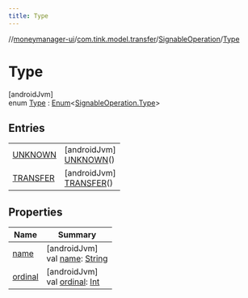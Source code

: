 ```yaml
---
title: Type
---
```

//[moneymanager-ui](../../../../index.html)/[com.tink.model.transfer](../../index.html)/[SignableOperation](../index.html)/[Type](index.html)



# Type



[androidJvm]\
enum [Type](index.html) : [Enum](https://kotlinlang.org/api/latest/jvm/stdlib/kotlin/-enum/index.html)&lt;[SignableOperation.Type](index.html)&gt;



## Entries


| | |
|---|---|
| [UNKNOWN](-u-n-k-n-o-w-n/index.html) | [androidJvm]<br>[UNKNOWN](-u-n-k-n-o-w-n/index.html)() |
| [TRANSFER](-t-r-a-n-s-f-e-r/index.html) | [androidJvm]<br>[TRANSFER](-t-r-a-n-s-f-e-r/index.html)() |


## Properties


| Name | Summary |
|---|---|
| [name](../../../com.tink.service.network/-sdk-client/-t-i-n-k_-l-i-n-k/index.html#-372974862%2FProperties%2F1000845458) | [androidJvm]<br>val [name](../../../com.tink.service.network/-sdk-client/-t-i-n-k_-l-i-n-k/index.html#-372974862%2FProperties%2F1000845458): [String](https://kotlinlang.org/api/latest/jvm/stdlib/kotlin/-string/index.html) |
| [ordinal](../../../com.tink.service.network/-sdk-client/-t-i-n-k_-l-i-n-k/index.html#-739389684%2FProperties%2F1000845458) | [androidJvm]<br>val [ordinal](../../../com.tink.service.network/-sdk-client/-t-i-n-k_-l-i-n-k/index.html#-739389684%2FProperties%2F1000845458): [Int](https://kotlinlang.org/api/latest/jvm/stdlib/kotlin/-int/index.html) |

